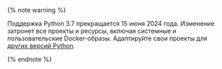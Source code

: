 {% note warning %}

Поддержка Python 3.7 прекращается 15 июня 2024 года. Изменение затронет все проекты и ресурсы, включая системные и пользовательские Docker-образы. Адаптируйте свои проекты для [других версий Python](../..//datasphere/concepts/preinstalled-packages.md).

{% endnote %}
